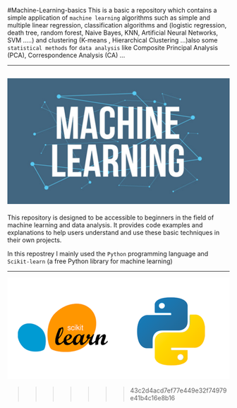 #Machine-Learning-basics
This is a basic a repository which contains a simple application of `machine learning` algorithms such as simple and multiple linear regression, classification algorithms and (logistic regression, death tree, random forest, Naive Bayes, KNN, Artificial Neural Networks, SVM .....) and clustering (K-means , Hierarchical Clustering ...)also some `statistical methods` for `data analysis` like Composite Principal Analysis (PCA), Correspondence Analysis (CA) ...

---
![Texte alternatif de l'image](Main/res/ML.png)
---
This repository is designed to be accessible to beginners in the field of machine learning and data analysis. It provides code examples and explanations to help users understand and use these basic techniques in their own projects.

In this repostrey I mainly used the `Python` programming language and `Scikit-learn` (a free Python library for machine learning)

---
![Texte alternatif de l'image](Main/res/py_SL.png)
>>>>>>> 43c2d4acd7ef77e449e32f74979e41b4c16e8b16


